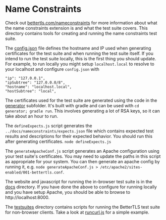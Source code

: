 Name Constraints
================

Check out [bettertls.com/nameconstraints](https://bettertls.com/nameconstraints) for more information about what the name constraints extension is and what the test suite covers.
This directory contains tools for creating and running the name constraints test suite.

The [config.json](config.json) file defines the hostname and IP used when generating certificates for the test suite and when running the test suite itself. If you intend to run the test suite locally, this is the first thing you should update. For example, to run locally you might setup `localhost.local` to resolve to your localhost and configure `config.json` with

    "ip": "127.0.0.1",
    "ipSubtree": "127.0.0.0/8",
    "hostname": "localhost.local",
    "hostSubtree": "local",

The certificates used for the test suite are generated using the code in the [generator](generator) subfolder. It's built with gradle and can be used with `cd generator; gradle run`. This involves generating a lot of RSA keys, so it can take about an hour to run.

The `defineExpects.js` script generates the `../docs/nameconstraints/expects.json` file which contains expected test results and descriptions for their expected behavior. You should run this after generating certificates. `node defineExpects.js`

The `generateApacheConf.js` script generates an Apache configuration using your test suite's certificates. You may need to update the paths in this script as appropriate for your system. You can then generate an apache config by running it, e.g. `node generateApacheConf.js > /etc/apache2/sites-enabled/001-bettertls.conf`.

The website and javascript for running the in-browser test suite is in the [docs](../docs) directory. If you have done the above to configure for running locally and you have setup Apache, you should be able to browse to http://localhost:8000.

The [testsuites](testsuites) directory contains scripts for running the BetterTLS test suite for non-browser clients. Take a look at [runcurl.js](testsuites/runcurl.js) for a simple example.
